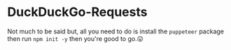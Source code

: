 # DuckDuckGo-Requests
Not much to be said but, all you need to do is install the `puppeteer` package then run `npm init -y` then you're good to go.😛
